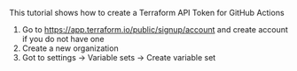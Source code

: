This tutorial shows how to create a Terraform API Token for GitHub Actions

1. Go to https://app.terraform.io/public/signup/account and create account if you do not have one
2. Create a new organization
3. Got to settings -> Variable sets -> Create variable set